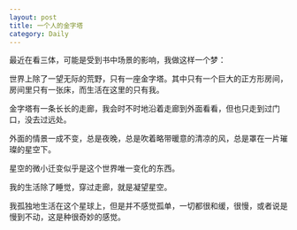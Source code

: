 ```yaml
---
layout: post
title: 一个人的金字塔
category: Daily
---
```



最近在看三体，可能是受到书中场景的影响，我做这样一个梦：  

世界上除了一望无际的荒野，只有一座金字塔。其中只有一个巨大的正方形房间，房间里只有一张床，而生活在这里的只有我。  

金字塔有一条长长的走廊，我会时不时地沿着走廊到外面看看，但也只走到过门口，没去过远处。  

外面的情景一成不变，总是夜晚，总是吹着略带暖意的清凉的风，总是罩在一片璀璨的星空下。  

星空的微小迁变似乎是这个世界唯一变化的东西。  

我的生活除了睡觉，穿过走廊，就是凝望星空。  

我孤独地生活在这个星球上，但是并不感觉孤单，一切都很和缓，很慢，或者说是慢到不动，这是种很奇妙的感觉。
